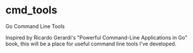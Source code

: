 # cmd_tools
Go Command Line Tools

Inspired by Ricardo Gerardi's "Powerful Command-Line Applications in Go" book, 
this will be a place for useful command line tools I've developed. 
